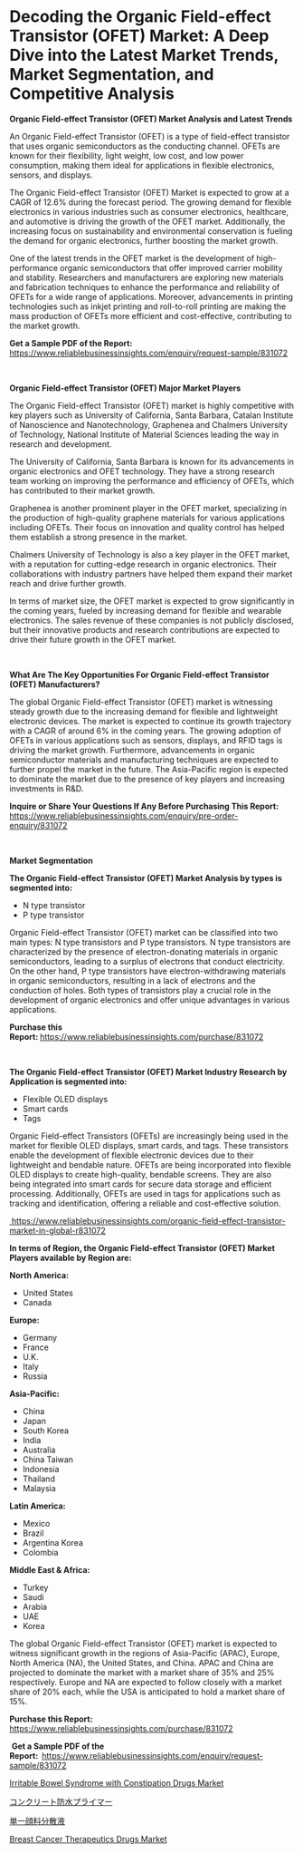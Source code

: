 <p><h1>Decoding the Organic Field-effect Transistor (OFET) Market: A Deep Dive into the Latest Market Trends, Market Segmentation, and Competitive Analysis</h1></p><p><strong>Organic Field-effect Transistor (OFET) Market Analysis and Latest Trends</strong></p>
<p><p>An Organic Field-effect Transistor (OFET) is a type of field-effect transistor that uses organic semiconductors as the conducting channel. OFETs are known for their flexibility, light weight, low cost, and low power consumption, making them ideal for applications in flexible electronics, sensors, and displays.</p><p>The Organic Field-effect Transistor (OFET) Market is expected to grow at a CAGR of 12.6% during the forecast period. The growing demand for flexible electronics in various industries such as consumer electronics, healthcare, and automotive is driving the growth of the OFET market. Additionally, the increasing focus on sustainability and environmental conservation is fueling the demand for organic electronics, further boosting the market growth.</p><p>One of the latest trends in the OFET market is the development of high-performance organic semiconductors that offer improved carrier mobility and stability. Researchers and manufacturers are exploring new materials and fabrication techniques to enhance the performance and reliability of OFETs for a wide range of applications. Moreover, advancements in printing technologies such as inkjet printing and roll-to-roll printing are making the mass production of OFETs more efficient and cost-effective, contributing to the market growth.</p></p>
<p><strong>Get a Sample PDF of the Report:&nbsp;</strong> <a href="https://www.reliablebusinessinsights.com/enquiry/request-sample/831072">https://www.reliablebusinessinsights.com/enquiry/request-sample/831072</a></p>
<p>&nbsp;</p>
<p><strong>Organic Field-effect Transistor (OFET) Major Market Players</strong></p>
<p><p>The Organic Field-effect Transistor (OFET) market is highly competitive with key players such as University of California, Santa Barbara, Catalan Institute of Nanoscience and Nanotechnology, Graphenea and Chalmers University of Technology, National Institute of Material Sciences leading the way in research and development.</p><p>The University of California, Santa Barbara is known for its advancements in organic electronics and OFET technology. They have a strong research team working on improving the performance and efficiency of OFETs, which has contributed to their market growth.</p><p>Graphenea is another prominent player in the OFET market, specializing in the production of high-quality graphene materials for various applications including OFETs. Their focus on innovation and quality control has helped them establish a strong presence in the market.</p><p>Chalmers University of Technology is also a key player in the OFET market, with a reputation for cutting-edge research in organic electronics. Their collaborations with industry partners have helped them expand their market reach and drive further growth.</p><p>In terms of market size, the OFET market is expected to grow significantly in the coming years, fueled by increasing demand for flexible and wearable electronics. The sales revenue of these companies is not publicly disclosed, but their innovative products and research contributions are expected to drive their future growth in the OFET market.</p></p>
<p>&nbsp;</p>
<p><strong>What Are The Key Opportunities For Organic Field-effect Transistor (OFET) Manufacturers?</strong></p>
<p><p>The global Organic Field-effect Transistor (OFET) market is witnessing steady growth due to the increasing demand for flexible and lightweight electronic devices. The market is expected to continue its growth trajectory with a CAGR of around 6% in the coming years. The growing adoption of OFETs in various applications such as sensors, displays, and RFID tags is driving the market growth. Furthermore, advancements in organic semiconductor materials and manufacturing techniques are expected to further propel the market in the future. The Asia-Pacific region is expected to dominate the market due to the presence of key players and increasing investments in R&D.</p></p>
<p><strong>Inquire or Share Your Questions If Any Before Purchasing This Report:</strong> <a href="https://www.reliablebusinessinsights.com/enquiry/pre-order-enquiry/831072">https://www.reliablebusinessinsights.com/enquiry/pre-order-enquiry/831072</a></p>
<p>&nbsp;</p>
<p><strong>Market Segmentation</strong></p>
<p><strong>The Organic Field-effect Transistor (OFET) Market Analysis by types is segmented into:</strong></p>
<p><ul><li>N type transistor</li><li>P type transistor</li></ul></p>
<p><p>Organic Field-effect Transistor (OFET) market can be classified into two main types: N type transistors and P type transistors. N type transistors are characterized by the presence of electron-donating materials in organic semiconductors, leading to a surplus of electrons that conduct electricity. On the other hand, P type transistors have electron-withdrawing materials in organic semiconductors, resulting in a lack of electrons and the conduction of holes. Both types of transistors play a crucial role in the development of organic electronics and offer unique advantages in various applications.</p></p>
<p><strong>Purchase this Report:&nbsp;</strong><a href="https://www.reliablebusinessinsights.com/purchase/831072">https://www.reliablebusinessinsights.com/purchase/831072</a></p>
<p>&nbsp;</p>
<p><strong>The Organic Field-effect Transistor (OFET) Market Industry Research by Application is segmented into:</strong></p>
<p><ul><li>Flexible OLED displays</li><li>Smart cards</li><li>Tags</li></ul></p>
<p><p>Organic Field-effect Transistors (OFETs) are increasingly being used in the market for flexible OLED displays, smart cards, and tags. These transistors enable the development of flexible electronic devices due to their lightweight and bendable nature. OFETs are being incorporated into flexible OLED displays to create high-quality, bendable screens. They are also being integrated into smart cards for secure data storage and efficient processing. Additionally, OFETs are used in tags for applications such as tracking and identification, offering a reliable and cost-effective solution.</p></p>
<p><a href="https://www.reliablebusinessinsights.com/organic-field-effect-transistor-market-in-global-r831072">&nbsp;https://www.reliablebusinessinsights.com/organic-field-effect-transistor-market-in-global-r831072</a></p>
<p><strong>In terms of Region, the Organic Field-effect Transistor (OFET) Market Players available by Region are:</strong></p>
<p>
    <p> <strong> North America: </strong>
        <ul>
            <li>United States</li>
            <li>Canada</li>
        </ul>
        </p> 
    <p> <strong> Europe: </strong>
        <ul>
            <li>Germany</li>
            <li>France</li>
            <li>U.K.</li>
            <li>Italy</li>
            <li>Russia</li>
        </ul>
        </p> 
    <p> <strong> Asia-Pacific: </strong>
        <ul>
            <li>China</li>
            <li>Japan</li>
            <li>South Korea</li>
            <li>India</li>
            <li>Australia</li>
            <li>China Taiwan</li>
            <li>Indonesia</li>
            <li>Thailand</li>
            <li>Malaysia</li>
        </ul>
        </p> 
    <p> <strong> Latin America: </strong>
        <ul>
            <li>Mexico</li>
            <li>Brazil</li>
            <li>Argentina Korea</li>
            <li>Colombia</li>
        </ul>
        </p> 
    <p> <strong> Middle East & Africa: </strong>
        <ul>
            <li>Turkey</li>
            <li>Saudi</li>
            <li>Arabia</li>
            <li>UAE</li>
            <li>Korea</li>
        </ul>
    </p>
    </p>
<p><p>The global Organic Field-effect Transistor (OFET) market is expected to witness significant growth in the regions of Asia-Pacific (APAC), Europe, North America (NA), the United States, and China. APAC and China are projected to dominate the market with a market share of 35% and 25% respectively. Europe and NA are expected to follow closely with a market share of 20% each, while the USA is anticipated to hold a market share of 15%.</p></p>
<p><strong>Purchase this Report: </strong><a href="https://www.reliablebusinessinsights.com/purchase/831072">https://www.reliablebusinessinsights.com/purchase/831072</a></p>
<p>&nbsp;<strong>Get a Sample PDF of the Report:&nbsp;&nbsp;</strong><a href="https://www.reliablebusinessinsights.com/enquiry/request-sample/831072">https://www.reliablebusinessinsights.com/enquiry/request-sample/831072</a></p>
<p><strong></strong></p>
<p><p><a href="https://github.com/edytherolanlouisejk1miz0wig/Market-Research-Report-List-2/blob/main/irritable-bowel-syndrome-with-constipation-drugs-market.md">Irritable Bowel Syndrome with Constipation Drugs Market</a></p><p><a href="https://github.com/CloydAbbott2023/Market-Research-Report-List-2/blob/main/2415687104543.md">コンクリート防水プライマー</a></p><p><a href="https://github.com/AaronVargas43/Market-Research-Report-List-2/blob/main/7811285104542.md">単一顔料分散液</a></p><p><a href="https://github.com/EunaWiegad2023/Market-Research-Report-List-1/blob/main/breast-cancer-therapeutics-drugs-market.md">Breast Cancer Therapeutics Drugs Market</a></p></p>
